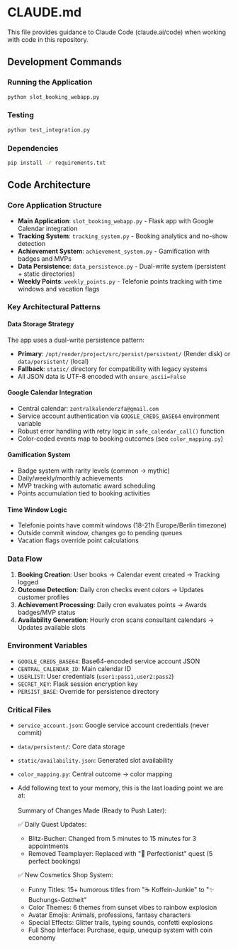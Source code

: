 # CLAUDE.md

This file provides guidance to Claude Code (claude.ai/code) when working with code in this repository.

## Development Commands

### Running the Application
```bash
python slot_booking_webapp.py
```

### Testing
```bash
python test_integration.py
```

### Dependencies
```bash
pip install -r requirements.txt
```

## Code Architecture

### Core Application Structure
- **Main Application**: `slot_booking_webapp.py` - Flask app with Google Calendar integration
- **Tracking System**: `tracking_system.py` - Booking analytics and no-show detection  
- **Achievement System**: `achievement_system.py` - Gamification with badges and MVPs
- **Data Persistence**: `data_persistence.py` - Dual-write system (persistent + static directories)
- **Weekly Points**: `weekly_points.py` - Telefonie points tracking with time windows and vacation flags

### Key Architectural Patterns

#### Data Storage Strategy
The app uses a dual-write persistence pattern:
- **Primary**: `/opt/render/project/src/persist/persistent/` (Render disk) or `data/persistent/` (local)
- **Fallback**: `static/` directory for compatibility with legacy systems
- All JSON data is UTF-8 encoded with `ensure_ascii=False`

#### Google Calendar Integration
- Central calendar: `zentralkalenderzfa@gmail.com`
- Service account authentication via `GOOGLE_CREDS_BASE64` environment variable
- Robust error handling with retry logic in `safe_calendar_call()` function
- Color-coded events map to booking outcomes (see `color_mapping.py`)

#### Gamification System
- Badge system with rarity levels (common → mythic)
- Daily/weekly/monthly achievements
- MVP tracking with automatic award scheduling
- Points accumulation tied to booking activities

#### Time Window Logic
- Telefonie points have commit windows (18-21h Europe/Berlin timezone)
- Outside commit window, changes go to pending queues
- Vacation flags override point calculations

### Data Flow
1. **Booking Creation**: User books → Calendar event created → Tracking logged
2. **Outcome Detection**: Daily cron checks event colors → Updates customer profiles
3. **Achievement Processing**: Daily cron evaluates points → Awards badges/MVP status
4. **Availability Generation**: Hourly cron scans consultant calendars → Updates available slots

### Environment Variables
- `GOOGLE_CREDS_BASE64`: Base64-encoded service account JSON
- `CENTRAL_CALENDAR_ID`: Main calendar ID
- `USERLIST`: User credentials (`user1:pass1,user2:pass2`)
- `SECRET_KEY`: Flask session encryption key
- `PERSIST_BASE`: Override for persistence directory

### Critical Files
- `service_account.json`: Google service account credentials (never commit)
- `data/persistent/`: Core data storage
- `static/availability.json`: Generated slot availability
- `color_mapping.py`: Central outcome → color mapping
- Add following text to your memory, this is the last loading point we are at:\
\
Summary of Changes Made (Ready to Push Later):

  ✅ Daily Quest Updates:
  - Blitz-Bucher: Changed from 5 minutes to 15 minutes for 3 appointments
  - Removed Teamplayer: Replaced with "💎 Perfectionist" quest (5 perfect bookings)

  ✅ New Cosmetics Shop System:
  - Funny Titles: 15+ humorous titles from "☕ Koffein-Junkie" to "✨ Buchungs-Gottheit"
  - Color Themes: 6 themes from sunset vibes to rainbow explosion
  - Avatar Emojis: Animals, professions, fantasy characters
  - Special Effects: Glitter trails, typing sounds, confetti explosions
  - Full Shop Interface: Purchase, equip, unequip system with coin economy